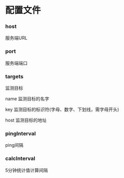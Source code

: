 # 配置文件

### host

服务端URL



### port

服务端端口



### targets

监测目标

name 监测目标的名字

key 监测目标的标识符(字母、数字、下划线，需字母开头)

host 监测目标的地址



### pingInterval

ping间隔



### calcInterval

5分钟统计值计算间隔